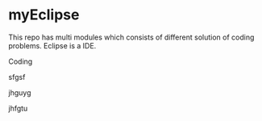 # myEclipse
This repo has multi modules which consists of different solution of coding problems.
Eclipse is a IDE.

Coding


sfgsf

jhguyg

jhfgtu
